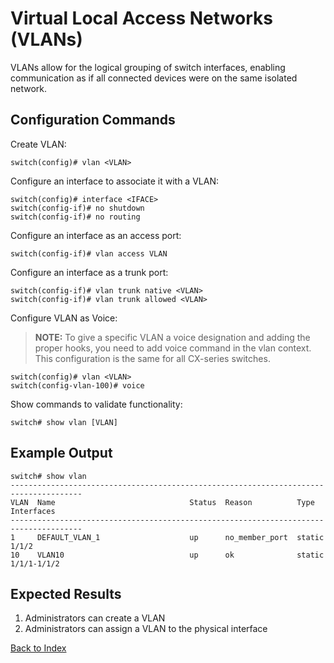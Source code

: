 # Virtual Local Access Networks (VLANs)

VLANs allow for the logical grouping of switch interfaces, enabling communication as if all connected devices were on the same isolated network.

## Configuration Commands

Create VLAN:

```text
switch(config)# vlan <VLAN>
```

Configure an interface to associate it with a VLAN:

```text
switch(config)# interface <IFACE>
switch(config-if)# no shutdown
switch(config-if)# no routing
```

Configure an interface as an access port:

```text
switch(config-if)# vlan access VLAN
```

Configure an interface as a trunk port:

```text
switch(config-if)# vlan trunk native <VLAN>
switch(config-if)# vlan trunk allowed <VLAN>
```

Configure VLAN as Voice:

> **NOTE:** To give a specific VLAN a voice designation and adding the proper hooks, you need to add voice command in the vlan context. This configuration is the same for all CX-series switches.

```text
switch(config)# vlan <VLAN>
switch(config-vlan-100)# voice
```

Show commands to validate functionality:

```text
switch# show vlan [VLAN]
```

## Example Output

```text
switch# show vlan
--------------------------------------------------------------------------------------
VLAN  Name                              Status  Reason          Type      Interfaces
--------------------------------------------------------------------------------------
1     DEFAULT_VLAN_1                    up      no_member_port  static    1/1/2
10    VLAN10                            up      ok              static    1/1/1-1/1/2
```

## Expected Results

1. Administrators can create a VLAN
1. Administrators can assign a VLAN to the physical interface

[Back to Index](../index.md)
